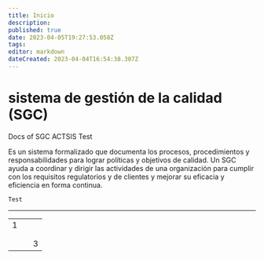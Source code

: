 ```yaml
---
title: Inicio
description: 
published: true
date: 2023-04-05T19:27:53.058Z
tags: 
editor: markdown
dateCreated: 2023-04-04T16:54:38.307Z
---
```


# sistema de gestión de la calidad (SGC)

Docs of SGC ACTSIS Test

Es un sistema formalizado que documenta los procesos, procedimientos y responsabilidades para lograr políticas y objetivos de calidad. Un SGC ayuda a coordinar y dirigir las actividades de una organización para cumplir con los requisitos regulatorios y de clientes y mejorar su eficacia y eficiencia en forma continua.

```cs
Test
```

---

|     |     |     |
| --- | --- | --- |
| 1   |     |     |
|     |     |     |
|     |     |     |
|     |     | 3   |